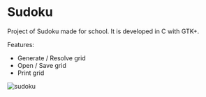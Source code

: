 Sudoku
======
Project of Sudoku made for school. It is developed in C with GTK+.

Features:

* Generate / Resolve grid
* Open / Save grid
* Print grid

![sudoku](http://img715.imageshack.us/img715/3478/sudokug.png)